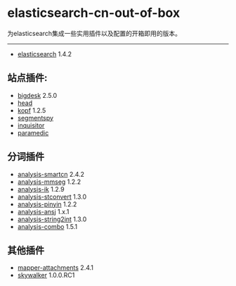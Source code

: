 elasticsearch-cn-out-of-box
======

为elasticsearch集成一些实用插件以及配置的开箱即用的版本。

------

* [elasticsearch](http://www.elasticsearch.org/) 1.4.2

## 站点插件:

* [bigdesk](http://bigdesk.org/) 2.5.0
* [head](http://mobz.github.io/elasticsearch-head/) 
* [kopf](https://github.com/lmenezes/elasticsearch-kopf) 1.2.5
* [segmentspy](https://github.com/polyfractal/elasticsearch-segmentspy)
* [inquisitor](https://github.com/polyfractal/elasticsearch-inquisitor)
* [paramedic](https://github.com/karmi/elasticsearch-paramedic) 

## 分词插件

* [analysis-smartcn](https://github.com/elasticsearch/elasticsearch-analysis-smartcn) 2.4.2
* [analysis-mmseg](https://github.com/medcl/elasticsearch-analysis-mmseg) 1.2.2
* [analysis-ik](https://github.com/medcl/elasticsearch-analysis-ik) 1.2.9
* [analysis-stconvert](https://github.com/medcl/elasticsearch-analysis-stconvert) 1.3.0
* [analysis-pinyin](https://github.com/medcl/elasticsearch-analysis-pinyin) 1.2.2
* [analysis-ansj](https://github.com/4onni/elasticsearch-analysis-ansj) 1.x.1
* [analysis-string2int](https://github.com/medcl/elasticsearch-analysis-string2int) 1.3.0
* [analysis-combo](https://github.com/yakaz/elasticsearch-analysis-combo/) 1.5.1

## 其他插件

*  [mapper-attachments](https://github.com/elasticsearch/elasticsearch-mapper-attachments) 2.4.1
*  [skywalker](https://github.com/jprante/elasticsearch-skywalker) 1.0.0.RC1
